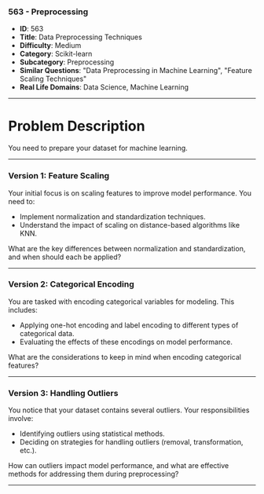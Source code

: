 ### 563 - Preprocessing

- **ID**: 563
- **Title**: Data Preprocessing Techniques
- **Difficulty**: Medium
- **Category**: Scikit-learn
- **Subcategory**: Preprocessing
- **Similar Questions**: "Data Preprocessing in Machine Learning", "Feature Scaling Techniques"
- **Real Life Domains**: Data Science, Machine Learning

---

# Problem Description

You need to prepare your dataset for machine learning.

---

### Version 1: Feature Scaling

Your initial focus is on scaling features to improve model performance. You need to:

- Implement normalization and standardization techniques.
- Understand the impact of scaling on distance-based algorithms like KNN.

What are the key differences between normalization and standardization, and when should each be applied?

---

### Version 2: Categorical Encoding

You are tasked with encoding categorical variables for modeling. This includes:

- Applying one-hot encoding and label encoding to different types of categorical data.
- Evaluating the effects of these encodings on model performance.

What are the considerations to keep in mind when encoding categorical features?

---

### Version 3: Handling Outliers

You notice that your dataset contains several outliers. Your responsibilities involve:

- Identifying outliers using statistical methods.
- Deciding on strategies for handling outliers (removal, transformation, etc.).

How can outliers impact model performance, and what are effective methods for addressing them during preprocessing?

---

